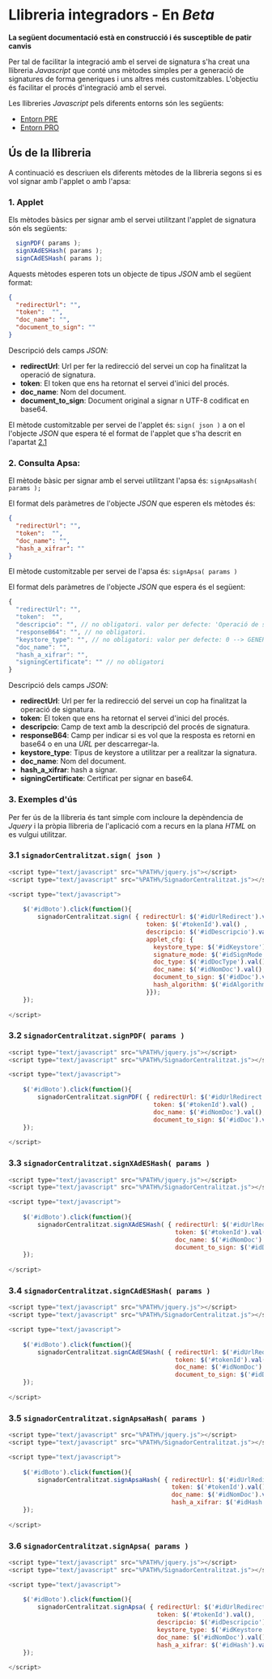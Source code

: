 # Llibreria integradors - En *Beta*

**La següent documentació està en construcció i és susceptible de patir canvis**

Per tal de facilitar la integració amb el servei de signatura s'ha creat una llibreria _Javascript_ que conté uns mètodes simples per a generació de signatures de forma generiques i uns altres més customitzables. L'objectiu és facilitar el procés d'integració amb el servei.

Les llibreries _Javascript_ pels diferents entorns són les següents:

* [Entorn PRE](https://github.com/lcamps01/signador/blob/master/integracioJS/SignadorCentralitzat_PRE.js)
* [Entorn PRO](https://github.com/lcamps01/signador/blob/master/integracioJS/SignadorCentralitzat_PRO.js)

## Ús de la llibreria

A continuació es descriuen els diferents mètodes de la llibreria segons si es vol signar amb l'applet o amb l'apsa:

### 1. Applet

Els mètodes bàsics per signar amb el servei utilitzant l'applet de signatura són els següents:

````javascript
  signPDF( params );
  signXAdESHash( params );
  signCAdESHash( params );
````
Aquests mètodes esperen tots un objecte de tipus _JSON_ amb el següent format:

```json
{
  "redirectUrl": "",
  "token":  "",
  "doc_name": "",
  "document_to_sign": ""
}
```

Descripció dels camps _JSON_:
*	**redirectUrl**: Url per fer la redirecció del servei un cop ha finalitzat la operació de signatura.
*	**token**: El token que ens ha retornat el servei d'inici del procés.
*	**doc_name**: Nom del document.
*	**document_to_sign**: Document original a signar n UTF-8 codificat en base64.

El mètode customitzable per servei de l'applet és: `sign( json )` a on el l'objecte _JSON_ que espera té el format de l'applet que s'ha descrit en l'apartat [2.1](https://github.com/ConsorciAOC/signador/blob/master/README.md#21-startsignprocess-applet-de-signatura)

### 2. Consulta Apsa:

El mètode bàsic per signar amb el servei utilitzant l'apsa és: `signApsaHash( params );`

El format dels paràmetres de l'objecte _JSON_ que esperen els mètodes és:

```json
{
  "redirectUrl": "",
  "token":  "",
  "doc_name": "",
  "hash_a_xifrar": ""
}
```

El mètode customitzable per servei de l'apsa és: `signApsa( params )`

El format dels paràmetres de l'objecte _JSON_ que espera és el següent: 

````javascript
{
  "redirectUrl": "",
  "token":  "",
  "descripcio": "", // no obligatori. valor per defecte: 'Operació de signatura'
  "responseB64": "", // no obligatori.
  "keystore_type": "", // no obligatori: valor per defecte: 0 --> GENERIC_KEYSTORE
  "doc_name": "",
  "hash_a_xifrar": "",
  "signingCertificate": "" // no obligatori
}
````

Descripció dels camps _JSON_:
*	**redirectUrl**: Url per fer la redirecció del servei un cop ha finalitzat la operació de signatura.
*	**token**: El token que ens ha retornat el servei d'inici del procés.
*	**descripcio**: Camp de text amb la descripció del procés de signatura.
*	**responseB64**: Camp per indicar si es vol que la resposta es retorni en base64 o en una _URL_ per descarregar-la.
*	**keystore_type**: Tipus de keystore a utilitzar per a realitzar la signatura.
*	**doc_name**: Nom del document.
*	**hash_a_xifrar**: hash a signar.
*	**signingCertificate**: Certificat per signar en base64.

### 3. Exemples d'ús

Per fer ús de la llibreria és tant simple com incloure la depèndencia de *Jquery* i la pròpia llibreria de l'aplicació com a recurs en la plana *HTML* on es vulgui utilitzar.

### 3.1 `signadorCentralitzat.sign( json )`

```javascript
<script type="text/javascript" src="%PATH%/jquery.js"></script> 
<script type="text/javascript" src="%PATH%/SignadorCentralitzat.js"></script>

<script type="text/javascript">
		
	$('#idBoto').click(function(){
		signadorCentralitzat.sign( { redirectUrl: $('#idUrlRedirect').val(), 
		                              token: $('#tokenId').val() , 
		                              descripcio: $('#idDescripcio').val(),
		                              applet_cfg: {
		                              	keystore_type: $('#idKeystore').val(), 
		                                signature_mode: $('#idSignMode').val(), 
		                                doc_type: $('#idDocType').val(), 
		                                doc_name: $('#idNomDoc').val(), 
		                                document_to_sign: $('#idDoc').val(), 
		                                hash_algorithm: $('#idAlgorithm').val() 
		                              }});
	});
	
</script>
```

### 3.2 `signadorCentralitzat.signPDF( params )`

```javascript
<script type="text/javascript" src="%PATH%/jquery.js"></script> 
<script type="text/javascript" src="%PATH%/SignadorCentralitzat.js"></script>

<script type="text/javascript">
		
	$('#idBoto').click(function(){
		signadorCentralitzat.signPDF( { redirectUrl: $('#idUrlRedirect').val(), 
		                                token: $('#tokenId').val() , 
		                                doc_name: $('#idNomDoc').val(), 
		                                document_to_sign: $('#idDoc').val() });
	});
	
</script>
```

### 3.3 `signadorCentralitzat.signXAdESHash( params )`

```javascript
<script type="text/javascript" src="%PATH%/jquery.js"></script> 
<script type="text/javascript" src="%PATH%/SignadorCentralitzat.js"></script>

<script type="text/javascript">
		
	$('#idBoto').click(function(){
		signadorCentralitzat.signXAdESHash( { redirectUrl: $('#idUrlRedirect').val(), 
		                                      token: $('#tokenId').val() , 
		                                      doc_name: $('#idNomDoc').val(), 
		                                      document_to_sign: $('#idDoc').val() });
	});
	
</script>
```

### 3.4 `signadorCentralitzat.signCAdESHash( params )`

```javascript
<script type="text/javascript" src="%PATH%/jquery.js"></script> 
<script type="text/javascript" src="%PATH%/SignadorCentralitzat.js"></script>

<script type="text/javascript">
		
	$('#idBoto').click(function(){
		signadorCentralitzat.signCAdESHash( { redirectUrl: $('#idUrlRedirect').val(), 
		                                      token: $('#tokenId').val() , 
		                                      doc_name: $('#idNomDoc').val(), 
		                                      document_to_sign: $('#idDoc').val()});
	});
	
</script>
```

### 3.5 `signadorCentralitzat.signApsaHash( params )`

```javascript
<script type="text/javascript" src="%PATH%/jquery.js"></script> 
<script type="text/javascript" src="%PATH%/SignadorCentralitzat.js"></script>

<script type="text/javascript">
		
	$('#idBoto').click(function(){
		signadorCentralitzat.signApsaHash( { redirectUrl: $('#idUrlRedirect').val(), 
		                                     token: $('#tokenId').val(),
		                                     doc_name: $('#idNomDoc').val(), 
		                                     hash_a_xifrar: $('#idHash').val()});
	});
	
</script>
```

### 3.6 `signadorCentralitzat.signApsa( params )`

```javascript
<script type="text/javascript" src="%PATH%/jquery.js"></script> 
<script type="text/javascript" src="%PATH%/SignadorCentralitzat.js"></script>

<script type="text/javascript">
		
	$('#idBoto').click(function(){
		signadorCentralitzat.signApsa( { redirectUrl: $('#idUrlRedirect').val(), 
		                                 token: $('#tokenId').val(),
		                                 descripcio: $('#idDescripcio').val(),
		                                 keystore_type: $('#idKeystore').val(), 
		                                 doc_name: $('#idNomDoc').val(), 
		                                 hash_a_xifrar: $('#idHash').val()});
	});
	
</script>
```
